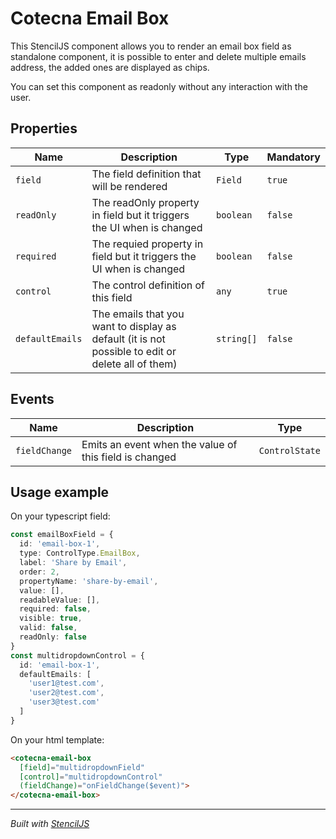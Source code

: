 # Cotecna Email Box
This StencilJS component allows you to render an email box field as standalone component, it is possible to enter and delete multiple emails address, the added ones are displayed as chips.

You can set this component as readonly without any interaction with the user.

## Properties
| Name | Description     | Type     | Mandatory     |
| -------- | --------------- | -------- | ----------- |
| `field`  | The field definition that will be rendered  | `Field` | `true` |
| `readOnly` | The readOnly property in field but it triggers the UI when is changed | `boolean` | `false` |
| `required` | The requied property in field but it triggers the UI when is changed | `boolean` | `false` |
| `control`| The control definition of this field   | `any` | `true` |
| `defaultEmails`| The emails that you want to display as default (it is not possible to edit or delete all of them)   | `string[]` | `false` |

## Events
| Name | Description | Type |
|------ | ------------| -----|
| `fieldChange` | Emits an event when the value of this field is changed | `ControlState` |

## Usage example
On your typescript field:
```ts
const emailBoxField = {
  id: 'email-box-1',
  type: ControlType.EmailBox,
  label: 'Share by Email',
  order: 2,
  propertyName: 'share-by-email',
  value: [],
  readableValue: [],
  required: false,
  visible: true,
  valid: false,
  readOnly: false
}
const multidropdownControl = {
  id: 'email-box-1',
  defaultEmails: [
    'user1@test.com',
    'user2@test.com',
    'user3@test.com'
  ]
}
```
On your html template:
```html
<cotecna-email-box
  [field]="multidropdownField"
  [control]="multidropdownControl"
  (fieldChange)="onFieldChange($event)">
</cotecna-email-box>
```

----------------------------------------------

*Built with [StencilJS](https://stenciljs.com/)*